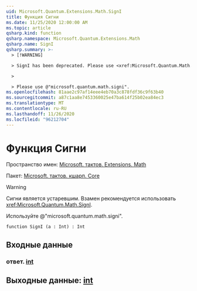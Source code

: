 ```yaml
---
uid: Microsoft.Quantum.Extensions.Math.SignI
title: Функция Сигни
ms.date: 11/25/2020 12:00:00 AM
ms.topic: article
qsharp.kind: function
qsharp.namespace: Microsoft.Quantum.Extensions.Math
qsharp.name: SignI
qsharp.summary: >-
  > [!WARNING]

  > SignI has been deprecated. Please use <xref:Microsoft.Quantum.Math.SignI> instead.

  >

  > Please use @"microsoft.quantum.math.signi".
ms.openlocfilehash: 81aae2c97af14eee4eb70a3c878fdf36c9f63b40
ms.sourcegitcommit: a87c1aa8e7453360025e47ba614f25b02ea84ec3
ms.translationtype: MT
ms.contentlocale: ru-RU
ms.lasthandoff: 11/26/2020
ms.locfileid: "96212704"
---
```

# <a name="signi-function"></a>Функция Сигни

Пространство имен: [Microsoft. тактов. Extensions. Math](xref:Microsoft.Quantum.Extensions.Math)

Пакет: [Microsoft. тактов. кшарп. Core](https://nuget.org/packages/Microsoft.Quantum.QSharp.Core)


> [!WARNING]
> Сигни является устаревшим. Взамен рекомендуется использовать <xref:Microsoft.Quantum.Math.SignI>.
>
> Используйте @"microsoft.quantum.math.signi".



```qsharp
function SignI (a : Int) : Int
```


## <a name="input"></a>Входные данные

### <a name="a--int"></a>ответ. [int](xref:microsoft.quantum.lang-ref.int)





## <a name="output--int"></a>Выходные данные: [int](xref:microsoft.quantum.lang-ref.int)

